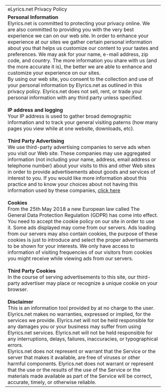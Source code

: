 |     |
| --- |
| eLyrics.net Privacy Policy |
| **Personal Information**  <br>Elyrics.net is committed to protecting your privacy online. We are also committed to providing you with the very best experience we can on our web site. In order to enhance your experience at our sites we gather certain personal information about you that helps us customize our content to your tastes and preferences. We may ask for your name, e-mail address, zip code, and country. The more information you share with us (and the more accurate it is), the better we are able to enhance and customize your experience on our sites.  <br>By using our web site, you consent to the collection and use of your personal information by Elyrics.net as outlined in this privacy policy. Elyrics.net does not sell, rent, or trade your personal information with any third party unless specified.<br><br>**IP address and logging**  <br>Your IP address is used to gather broad demographic information and to track your general visiting paterns (how many pages you view while at one website, downloads, etc).<br><br>**Third Party Advertising**  <br>We use third-party advertising companies to serve ads when you visit our Web site. These companies may use aggregated information (not including your name, address, email address or telephone number) about your visits to this and other Web sites in order to provide advertisements about goods and services of interest to you. If you would like more information about this practice and to know your choices about not having this information used by these companies, [click here](http://www.networkadvertising.org/managing/opt_out.asp)<br><br>**Cookies**  <br>From the 25th May 2018 a new European law called The General Data Protection Regulation (GDPR) has come into effect. You need to accept the cookie policy on our site in order to use it. Some ads displayed may come from our servers. Ads loading from our servers may also contain cookies, the purpose of these cookies is just to introduce and select the proper advertisements to be shown for your interests. We only have access to information of visiting frequencies of our visitors from cookies you might receive while viewing ads from our servers.<br><br>**Third Party Cookies**  <br>In the course of serving advertisements to this site, our third-party advertiser may place or recognize a unique cookie on your browser.<br><br>**Disclaimer**  <br>This is an information tool provided by at no charge to the user.  <br>Elyrics.net makes no warranties, expressed or implied, for the services we provide. Elyrics.net will not be held responsible for any damages you or your business may suffer from using Elyrics.net services. Elyrics.net will not be held responsible for any interruptions, delays, failures, inaccuracies, or typographical errors.  <br>Elyrics.net does not represent or warrant that the Service or the server that makes it available, are free of viruses or other harmful components. Elyrics.net does not warrant or represent that the use or the results of the use of the Service or the materials made available as part of the Service will be correct, accurate, timely, or otherwise reliable. |